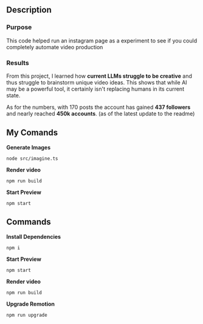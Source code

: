 ## Description

### Purpose
This code helped run an instagram page as a experiment to see if you could completely automate video production

### Results
From this project, I learned how **current LLMs struggle to be creative** and thus struggle to brainstorm unique video ideas. This shows that while AI may be a powerful tool, it certainly isn't replacing humans in its current state.

As for the numbers, with 170 posts the account has gained **437 followers** and nearly reached **450k accounts**. (as of the latest update to the readme)

## My Comands

**Generate Images**
```console
node src/imagine.ts
```

**Render video**

```console
npm run build
```

**Start Preview**

```console
npm start
```

## Commands

**Install Dependencies**

```console
npm i
```

**Start Preview**

```console
npm start
```

**Render video**

```console
npm run build
```

**Upgrade Remotion**

```console
npm run upgrade
```

